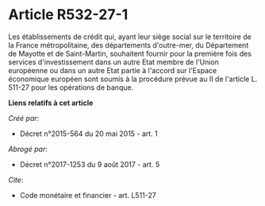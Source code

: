 # Article R532-27-1

Les établissements de crédit qui, ayant leur siège social sur le territoire de la France métropolitaine, des départements
d'outre-mer, du Département de Mayotte et de Saint-Martin, souhaitent fournir pour la première fois des services
d'investissement dans un autre Etat membre de l'Union européenne ou dans un autre Etat partie à l'accord sur l'Espace
économique européen sont soumis à la procédure prévue au II de l'article L. 511-27 pour les opérations de banque.

**Liens relatifs à cet article**

_Créé par_:

  - Décret n°2015-564 du 20 mai 2015 - art. 1

_Abrogé par_:

  - Décret n°2017-1253 du 9 août 2017 - art. 5

_Cite_:

  - Code monétaire et financier - art. L511-27
